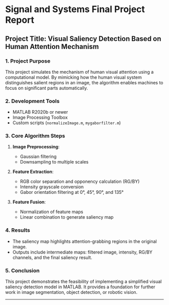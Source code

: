 
# Signal and Systems Final Project Report

## Project Title: Visual Saliency Detection Based on Human Attention Mechanism

### 1. Project Purpose

This project simulates the mechanism of human visual attention using a computational model. By mimicking how the human visual system distinguishes salient regions in an image, the algorithm enables machines to focus on significant parts automatically.

### 2. Development Tools

- MATLAB R2020b or newer
- Image Processing Toolbox
- Custom scripts (`normalizeImage.m`, `mygaborfilter.m`)

### 3. Core Algorithm Steps

1. **Image Preprocessing**:
   - Gaussian filtering
   - Downsampling to multiple scales

2. **Feature Extraction**:
   - RGB color separation and opponency calculation (RG/BY)
   - Intensity grayscale conversion
   - Gabor orientation filtering at 0°, 45°, 90°, and 135°

3. **Feature Fusion**:
   - Normalization of feature maps
   - Linear combination to generate saliency map

### 4. Results

- The saliency map highlights attention-grabbing regions in the original image.
- Outputs include intermediate maps: filtered image, intensity, RG/BY channels, and the final saliency result.

### 5. Conclusion

This project demonstrates the feasibility of implementing a simplified visual saliency detection model in MATLAB. It provides a foundation for further work in image segmentation, object detection, or robotic vision.

---

